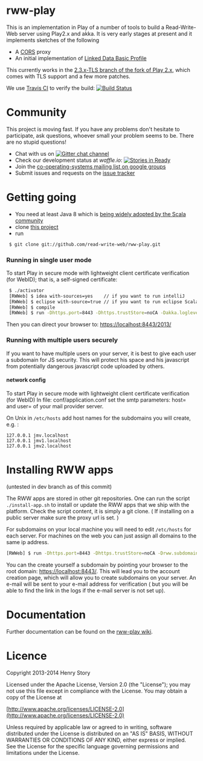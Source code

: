 rww-play 
========

This is an implementation in Play of a number of tools to build a Read-Write-Web server using Play2.x and akka.
It is very early stages at present and it implements sketches of the following

* A [CORS](http://www.w3.org/TR/cors/) proxy
* An initial implementation of [Linked Data Basic Profile](http://www.w3.org/2012/ldp/wiki/Main_Page)

This currently works in the [2.3.x-TLS branch of the fork of Play 2.x](https://github.com/read-write-web/Play20), which comes with TLS support and a few more patches.

We use [Travis CI](http://travis-ci.org/) to verify the build: [![Build Status](https://travis-ci.org/read-write-web/rww-play.png)](http://travis-ci.org/read-write-web/rww-play)

Community
=========

This project is moving fast. If you have any problems don't hesitate to 
participate, ask questions, whoever small your problem seems to be. There
are no stupid questions!

* Chat with us on [![Gitter chat channel](https://badges.gitter.im/Join%20Chat.svg)](https://gitter.im/read-write-web/chat?utm_source=badge&utm_medium=badge&utm_campaign=pr-badge)
* Check our development status at *waffle.io*: [![Stories in Ready](https://badge.waffle.io/read-write-web/rww-play.png?label=ready&title=Ready)](http://waffle.io/read-write-web/rww-play) 
* Join the [co-operating-systems mailing list on google groups](https://groups.google.com/forum/?fromgroups#!forum/co-operating-systems)
* Submit issues and requests on the  [issue tracker](rww-play/issues) 

Getting going
=============

* You need at least Java 8 which is [being widely adopted by the Scala community](http://www.infoq.com/news/2014/12/Typesafe-surveys-Java-Adoption)
* clone [this project](https://github.com/stample/rww-play) 
* run
```bash
 $ git clone git://github.com/read-write-web/rww-play.git 
``` 


### Running in single user mode

To start Play in secure mode with lightweight client certificate verification (for WebID); that is, a self-signed certificate:

```bash
 $ ./activator
 [RWWeb] $ idea with-sources=yes	// if you want to run intelliJ
 [RWWeb] $ eclipse with-source=true	// if you want to run eclipse Scala IDE
 [RWWeb] $ compile
 [RWWeb] $ run -Dhttps.port=8443 -Dhttps.trustStore=noCA -Dakka.loglevel=DEBUG -Dakka.debug.receive=on -Drww.root.container.path=test_www 
 ```
Then you can direct your browser to:
[https://localhost:8443/2013/](https://localhost:8443/2013/)


### Running with multiple users securely

If you want to have multiple users on your server, it is best to give each user a subdomain for JS security.
This will protect his space and his javascript from potentially dangerous javascript code uploaded by others.

#### network config

To start Play in secure mode with lightweight client certificate verification (for WebID)
In file:
conf/application.conf
set the smtp parameters: host= and user=
of your mail provider server.

On Unix in `/etc/hosts` add host names for the subdomains you will create, e.g. :
```
127.0.0.1 jmv.localhost
127.0.0.1 jmv1.localhost
127.0.0.1 jmv2.localhost
```

Installing RWW apps
===================

(untested in dev branch as of this commit)

The RWW apps are stored in other git repositories.
One can run the script `./install-app.sh` to install or update the RWW apps that we ship with the platform.
Check the script content, it is simply a git clone. ( If installing on a public server make sure the proxy
url is set. )
 
For subdomains on your local machine you will need to edit `/etc/hosts` for each server. For
machines on the web you can just assign all domains to the same ip address.

```bash
[RWWeb] $ run -Dhttps.port=8443 -Dhttps.trustStore=noCA -Drww.subdomains=true -Dhttp.hostname=localhost -Drww.subdomains=true -Dsmtp.password=secret
```

You can the create yourself a subdomain by pointing your browser to the root domain:
[https://localhost:8443/](https://localhost:8443/). This will lead you to the account creation 
page, which will allow you to create subdomains on your server. An e-mail will be sent to 
your e-mail address for verification ( but you will be able to find the link in the logs 
if the e-mail server is not set up). 


Documentation
=============

Further documentation can be found on the [rww-play wiki](https://github.com/stample/rww-play/wiki).

Licence
=======

   Copyright 2013-2014 Henry Story

   Licensed under the Apache License, Version 2.0 (the "License");
   you may not use this file except in compliance with the License.
   You may obtain a copy of the License at
   
   [http://www.apache.org/licenses/LICENSE-2.0](http://www.apache.org/licenses/LICENSE-2.0)

   Unless required by applicable law or agreed to in writing, software
   distributed under the License is distributed on an "AS IS" BASIS,
   WITHOUT WARRANTIES OR CONDITIONS OF ANY KIND, either express or implied.
   See the License for the specific language governing permissions and
   limitations under the License.
